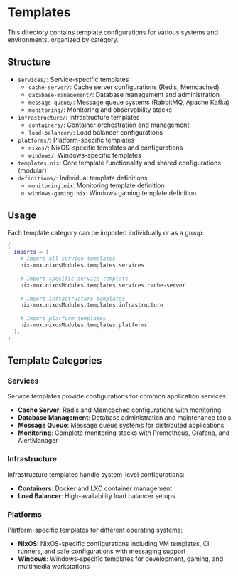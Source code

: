 # Templates

This directory contains template configurations for various systems and environments, organized by category.

## Structure

- `services/`: Service-specific templates
  - `cache-server/`: Cache server configurations (Redis, Memcached)
  - `database-management/`: Database management and administration
  - `message-queue/`: Message queue systems (RabbitMQ, Apache Kafka)
  - `monitoring/`: Monitoring and observability stacks
- `infrastructure/`: Infrastructure templates
  - `containers/`: Container orchestration and management
  - `load-balancer/`: Load balancer configurations
- `platforms/`: Platform-specific templates
  - `nixos/`: NixOS-specific templates and configurations
  - `windows/`: Windows-specific templates
- `templates.nix`: Core template functionality and shared configurations (modular)
- `definitions/`: Individual template definitions
  - `monitoring.nix`: Monitoring template definition
  - `windows-gaming.nix`: Windows gaming template definition

## Usage

Each template category can be imported individually or as a group:

```nix
{
  imports = [
    # Import all service templates
    nix-mox.nixosModules.templates.services
    
    # Import specific service template
    nix-mox.nixosModules.templates.services.cache-server
    
    # Import infrastructure templates
    nix-mox.nixosModules.templates.infrastructure
    
    # Import platform templates
    nix-mox.nixosModules.templates.platforms
  ];
}
```

## Template Categories

### Services

Service templates provide configurations for common application services:

- **Cache Server**: Redis and Memcached configurations with monitoring
- **Database Management**: Database administration and maintenance tools
- **Message Queue**: Message queue systems for distributed applications
- **Monitoring**: Complete monitoring stacks with Prometheus, Grafana, and AlertManager

### Infrastructure

Infrastructure templates handle system-level configurations:

- **Containers**: Docker and LXC container management
- **Load Balancer**: High-availability load balancer setups

### Platforms

Platform-specific templates for different operating systems:

- **NixOS**: NixOS-specific configurations including VM templates, CI runners, and safe configurations with messaging support
- **Windows**: Windows-specific templates for development, gaming, and multimedia workstations
